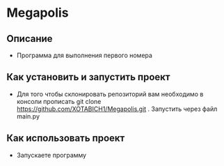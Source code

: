 # Megapolis
## Описание 
 - Программа для выполнения первого номера

## Как установить и запустить проект
 - Для того чтобы склонировать репозиторий вам необходимо в консоли прописать git clone https://github.com/XOTABICH1/Megapolis.git . Запустить через файл main.py
## Как использовать проект
 - Запускаете программу

